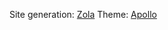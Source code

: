 Site generation: [Zola](https://www.getzola.org/)
Theme: [Apollo](https://github.com/not-matthias/apollo)